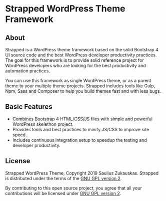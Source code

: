 # Strapped WordPress Theme Framework

## About

Strapped is a WordPress theme framework based on the solid Bootstrap 4 UI source code and the best WordPress developer productivity practices. The goal for this framework is to provide solid reference project for WordPress developers who are looking for the best productivity and automation practices.

You can use this framework as single WordPress theme, or as a parent theme to your multiple theme projects. Strapped includes tools like Gulp, Npm, Sass and Composer to help you build themes fast and with less bugs.

## Basic Features

- Combines Bootstrap 4 HTML/CSS/JS files with simple and powerful WordPress skelethon project.
- Provides tools and best practices to minify JS/CSS to improve site speed.
- Includes continuous integration setup to speedup the testing and developer productivity.

## License

Strapped WordPress Theme, Copyright 2019 Saulius Zukauskas. Strapped is distributed under the terms of the [GNU GPL version 2](http://www.gnu.org/licenses/old-licenses/gpl-2.0.en.html).

By contributing to this open source project, you agree that all your contributions will be licensed under [GNU GPL version 2](http://www.gnu.org/licenses/old-licenses/gpl-2.0.en.html).



